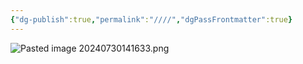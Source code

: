 ```yaml
---
{"dg-publish":true,"permalink":"////","dgPassFrontmatter":true}
---
```



![Pasted image 20240730141633.png](/img/user/%EC%B2%A8%EB%B6%80%ED%8C%8C%EC%9D%BC/Pasted%20image%2020240730141633.png)